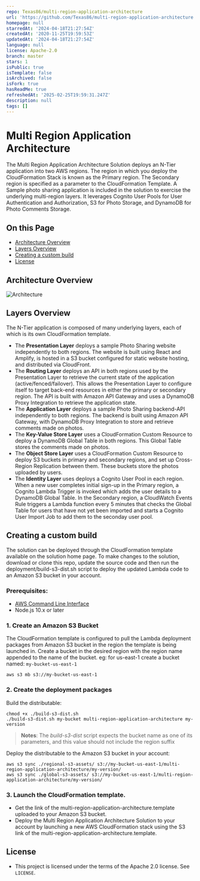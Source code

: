 ```yaml
---
repo: Texas86/multi-region-application-architecture
url: 'https://github.com/Texas86/multi-region-application-architecture'
homepage: null
starredAt: '2024-04-18T21:27:54Z'
createdAt: '2020-11-25T19:59:53Z'
updatedAt: '2024-04-18T21:27:54Z'
language: null
license: Apache-2.0
branch: master
stars: 1
isPublic: true
isTemplate: false
isArchived: false
isFork: true
hasReadMe: true
refreshedAt: '2025-02-25T19:59:31.247Z'
description: null
tags: []
---
```


# Multi Region Application Architecture

The Multi Region Application Architecture Solution deploys an N-Tier application into two AWS regions. The region in which you deploy the CloudFormation Stack is known as the Primary region. The Secondary region is specified as a parameter to the CloudFormation Template. A Sample photo sharing application is included in the solution to exercise the underlying multi-region layers. It leverages Cognito User Pools for User Authentication and Authorization, S3 for Photo Storage, and DynamoDB for Photo Comments Storage.

## On this Page
- [Architecture Overview](#architecture-overview)
- [Layers Overview](#layers-overview)
- [Creating a custom build](#creating-a-custom-build)
- [License](#license)

## Architecture Overview
![Architecture](architecture.png)

## Layers Overview
The N-Tier application is composed of many underlying layers, each of which is its own CloudFormation template. 
* The **Presentation Layer** deploys a sample Photo Sharing website independently to both regions. The website is built using React and Amplify, is hosted in a S3 bucket configured for static website hosting, and distributed via CloudFront.
* The **Routing Layer** deploys an API in both regions used by the Presentation Layer to retrieve the current state of the application (active/fenced/failover). This allows the Presentation Layer to configure itself to target back-end resources in either the primary or secondary region. The API is built with Amazon API Gateway and uses a DynamoDB Proxy Integration to retrieve the application state.
* The **Application Layer** deploys a sample Photo Sharing backend-API independently to both regions. The backend is built using Amazon API Gateway, with DynamoDB Proxy Integration to store and retrieve comments made on photos.
* The **Key-Value Store Layer** uses a CloudFormation Custom Resource to deploy a DynamoDB Global Table in both regions. This Global Table stores the comments made on photos.
* The **Object Store Layer** uses a CloudFormation Custom Resource to deploy S3 buckets in primary and secondary regions, and set up Cross-Region Replication between them. These buckets store the photos uploaded by users.
* The **Identity Layer** uses deploys a Cognito User Pool in each region. When a new user completes initial sign-up in the Primary region, a Cognito Lambda Trigger is invoked which adds the user details to a DynamoDB Global Table. In the Secondary region, a CloudWatch Events Rule triggers a Lambda function every 5 minutes that checks the Global Table for users that have not yet been imported and starts a Cognito User Import Job to add them to the seconday user pool.

## Creating a custom build
The solution can be deployed through the CloudFormation template available on the solution home page.
To make changes to the solution, download or clone this repo, update the source code and then run the deployment/build-s3-dist.sh script to deploy the updated Lambda code to an Amazon S3 bucket in your account.

### Prerequisites:
* [AWS Command Line Interface](https://aws.amazon.com/cli/)
* Node.js 10.x or later

### 1. Create an Amazon S3 Bucket
The CloudFormation template is configured to pull the Lambda deployment packages from Amazon S3 bucket in the region the template is being launched in. Create a bucket in the desired region with the region name appended to the name of the bucket. eg: for us-east-1 create a bucket named: `my-bucket-us-east-1`
```
aws s3 mb s3://my-bucket-us-east-1
```

### 2. Create the deployment packages
Build the distributable:
```
chmod +x ./build-s3-dist.sh
./build-s3-dist.sh my-bucket multi-region-application-architecture my-version
```

> **Notes**: The _build-s3-dist_ script expects the bucket name as one of its parameters, and this value should not include the region suffix

Deploy the distributable to the Amazon S3 bucket in your account:
```
aws s3 sync ./regional-s3-assets/ s3://my-bucket-us-east-1/multi-region-application-architecture/my-version/ 
aws s3 sync ./global-s3-assets/ s3://my-bucket-us-east-1/multi-region-application-architecture/my-version/ 
```

### 3. Launch the CloudFormation template.
* Get the link of the multi-region-application-architecture.template uploaded to your Amazon S3 bucket.
* Deploy the Multi Region Application Architecture Solution to your account by launching a new AWS CloudFormation stack using the S3 link of the multi-region-application-architecture.template.

## License

* This project is licensed under the terms of the Apache 2.0 license. See `LICENSE`.

